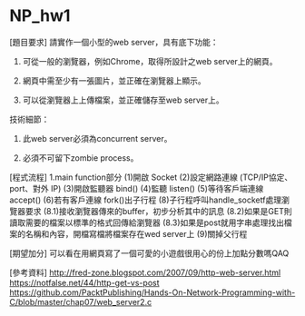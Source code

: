 # NP_hw1
[題目要求]
請實作一個小型的web server，具有底下功能：

1. 可從一般的瀏覽器，例如Chrome，取得所設計之web server上的網頁。

2. 網頁中需至少有一張圖片，並正確在瀏覽器上顯示。

3. 可以從瀏覽器上上傳檔案，並正確儲存至web server上。

技術細節：

1. 此web server必須為concurrent server。

2. 必須不可留下zombie process。

[程式流程]
1.main function部分
 (1)開啟 Socket
 (2)設定網路連線 (TCP/IP協定、 port、對外 IP)
 (3)開啟監聽器 bind()
 (4)監聽 listen()
 (5)等待客戶端連線 accept()
 (6)若有客戶連線 fork()出子行程
 (8)子行程呼叫handle_socketf處理瀏覽器要求
   (8.1)接收瀏覽器傳來的buffer，初步分析其中的訊息
   (8.2)如果是GET則讀取需要的檔案以標準的格式回傳給瀏覽器
   (8.3)如果是post就用字串處理找出檔案的名稱和內容，開檔寫檔將檔案存在wed server上
 (9)關掉父行程
 
 [期望加分]
 可以看在用網頁寫了一個可愛的小遊戲很用心的份上加點分數嗎QAQ

[參考資料]
http://fred-zone.blogspot.com/2007/09/http-web-server.html
https://notfalse.net/44/http-get-vs-post
https://github.com/PacktPublishing/Hands-On-Network-Programming-with-C/blob/master/chap07/web_server2.c
